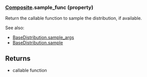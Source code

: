 ### [Composite](Composite.md).sample_func (property)




Return the callable function to sample the distribution, if available.

See also:

* [BaseDistribution.sample_args](BaseDistribution.sample_args.md)
* [BaseDistribution.sample](BaseDistribution.sample.md)

Returns
--------
* callable function

